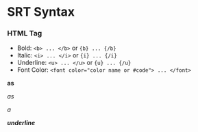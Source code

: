 SRT Syntax
==========



### HTML Tag

- Bold: `<b> ... </b>` or `{b} ... {/b}`
- Italic: `<i> ... </i>` or `{i} ... {/i}`
- Underline: `<u> ... </u>` or `{u} ... {/u}`
- Font Color: `<font color="color name or #code"> ... </font>`


**as**

*as*

_a_

___underline___
